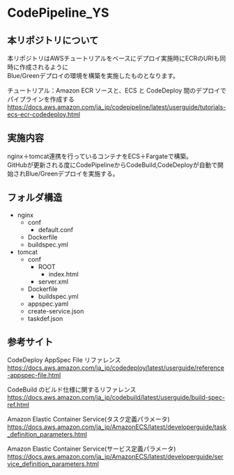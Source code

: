# CodePipeline_YS
##  本リポジトリについて
本リポジトリはAWSチュートリアルをベースにデプロイ実施時にECRのURIも同時に作成されるように\
Blue/Greenデプロイの環境を構築を実施したものとなります。

チュートリアル：Amazon ECR ソースと、ECS と CodeDeploy 間のデプロイでパイプラインを作成する\
https://docs.aws.amazon.com/ja_jp/codepipeline/latest/userguide/tutorials-ecs-ecr-codedeploy.html

##  実施内容
nginx＋tomcat連携を行っているコンテナをECS＋Fargateで構築。\
GitHubが更新される度にCodePipelineからCodeBuild,CodeDeployが自動で開始されBlue/Greenデプロイを実施する。

##  フォルダ構造
- nginx
  - conf
    - default.conf
  - Dockerfile
  - buildspec.yml
- tomcat
  - conf
    - ROOT
      - index.html
    - server.xml
  - Dockerfile
    - buildspec.yml
  - appspec.yaml
  - create-service.json
  - taskdef.json
  
##  参考サイト
CodeDeploy AppSpec File リファレンス\
https://docs.aws.amazon.com/ja_jp/codedeploy/latest/userguide/reference-appspec-file.html

CodeBuild のビルド仕様に関するリファレンス\
https://docs.aws.amazon.com/ja_jp/codebuild/latest/userguide/build-spec-ref.html

Amazon Elastic Container Service(タスク定義パラメータ)\
https://docs.aws.amazon.com/ja_jp/AmazonECS/latest/developerguide/task_definition_parameters.html

Amazon Elastic Container Service(サービス定義パラメータ)\
https://docs.aws.amazon.com/ja_jp/AmazonECS/latest/developerguide/service_definition_parameters.html
